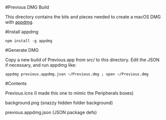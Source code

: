 #Previous DMG Build

This directory contains the bits and pieces needed to create a macOS DMG with [appdmg](https://github.com/LinusU/node-appdmg).

#Install appdmg

    npm install -g appdmg

#Generate DMG

Copy a new build of Previous.app from src/ to this directory. Edit the JSON if necessary, and run appdmg like:

    appdmg previous.appdmg.json ~/Previous.dmg ; open ~/Previous.dmg

#Contents

Previous.icns (I made this one to mimic the Peripherals boxes)

background.png (snazzy hidden folder background)

previous.appdmg.json (JSON package defs)


